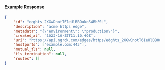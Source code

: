 <!-- Code generated for API Clients. DO NOT EDIT. -->

#### Example Response

```json
{
	"id": "edghts_2XGwDnotT6IeUlBBOukoS4BhSSL",
	"description": "acme https edge",
	"metadata": "{\"environment\": \"production\"}",
	"created_at": "2023-10-25T21:16:46Z",
	"uri": "https://api.ngrok.com/edges/https/edghts_2XGwDnotT6IeUlBBOukoS4BhSSL",
	"hostports": ["example.com:443"],
	"mutual_tls": null,
	"tls_termination": null,
	"routes": []
}
```
